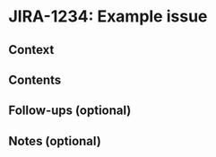 # JIRA-1234: Example issue

<!--
- [ ] Fill in the issue number and title above
-->

## Context

<!--
- (especially if there are multiple PRs for the same story): What is (not) part of this PR?

- Are there other PRs (in other repositories) connected to this one?
-->

## Contents

<!--
- What need does this PR fulfil?

- How and why does it achieve that?
  - (and what alternatives did you consider but not implement?)
-->

## Follow-ups (optional)

<!--
- any links to follow-up stories are appreciated! :)
-->

## Notes (optional)

<!--
- anything you want the reviewers to know
- any obvious questions you expect and want to preempt?
-->

<!--
Go through this checklist to make the review process extra smooth:

- How can reviewers test your changes?
- Do you have any updated documentation to share?
- Is the PR title good? (it will become the commit message)
  - currently a good-to-have, but not enforced: Following the https://www.conventionalcommits.org/en/v1.0.0/#summary syntax
-->
